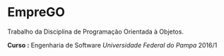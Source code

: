# EmpreGO
Trabalho da Disciplina de Programação Orientada à Objetos.

**Curso :** Engenharia de Software
*Universidade Federal do Pampa* 2016/1

